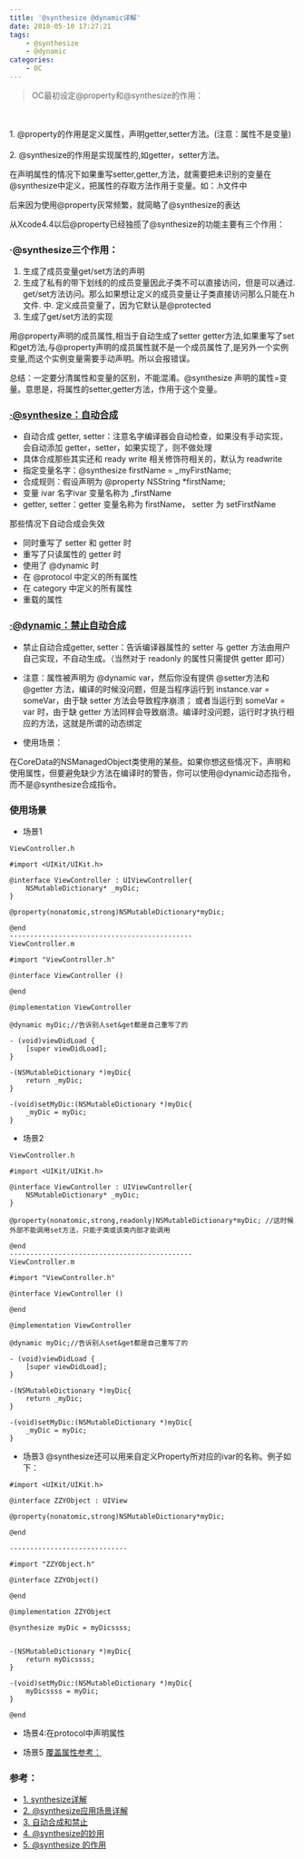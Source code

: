 ```yaml
---
title: '@synthesize @dynamic详解'
date: 2018-05-10 17:27:21
tags:
	- @synthesize
	- @dynamic
categories:
	- OC
---
```


> OC最初设定@property和@synthesize的作用：
</br>
</br> 1. @property的作用是定义属性，声明getter,setter方法。(注意：属性不是变量)
</br>
</br> 2. @synthesize的作用是实现属性的,如getter，setter方法。

在声明属性的情况下如果重写setter,getter,方法，就需要把未识别的变量在@synthesize中定义，把属性的存取方法作用于变量。如：.h文件中

后来因为使用@property灰常频繁，就简略了@synthesize的表达

从Xcode4.4以后@property已经独揽了@synthesize的功能主要有三个作用：

### ·@synthesize三个作用：

1. 生成了成员变量get/set方法的声明
2. 生成了私有的带下划线的的成员变量因此子类不可以直接访问，但是可以通过. get/set方法访问。那么如果想让定义的成员变量让子类直接访问那么只能在.h文件. 中. 定义成员变量了，因为它默认是@protected
3. 生成了get/set方法的实现

用@property声明的成员属性,相当于自动生成了setter getter方法,如果重写了set和get方法,与@property声明的成员属性就不是一个成员属性了,是另外一个实例变量,而这个实例变量需要手动声明。所以会报错误。

总结：一定要分清属性和变量的区别，不能混淆。@synthesize 声明的属性=变量。意思是，将属性的setter,getter方法，作用于这个变量。


### [·@synthesize：自动合成](https://www.jianshu.com/p/294e9285361e)

* 自动合成 getter, setter：注意名字编译器会自动检查，如果没有手动实现，会自动添加 getter，setter，如果实现了，则不做处理
* 具体合成那些其实还和 ready write 相关修饰符相关的，默认为 readwrite
* 指定变量名字：@synthesize firstName = _myFirstName;
* 合成规则：假设声明为 @property NSString *firstName;
* 变量 ivar 名字ivar 变量名称为 _firstName
* getter, setter：getter 变量名称为 firstName， setter 为 setFirstName

那些情况下自动合成会失效

* 同时重写了 setter 和 getter 时
* 重写了只读属性的 getter 时
* 使用了 @dynamic 时
* 在 @protocol 中定义的所有属性
* 在 category 中定义的所有属性
* 重载的属性

### [·@dynamic：禁止自动合成](https://www.jianshu.com/p/294e9285361e)

* 禁止自动合成getter, setter：告诉编译器属性的 setter 与 getter 方法由用户自己实现，不自动生成。（当然对于 readonly 的属性只需提供 getter 即可）

* 注意：属性被声明为 @dynamic var，然后你没有提供 @setter方法和 @getter 方法，编译的时候没问题，但是当程序运行到 instance.var = someVar，由于缺 setter 方法会导致程序崩溃； 或者当运行到 someVar = var 时，由于缺 getter 方法同样会导致崩溃。编译时没问题，运行时才执行相应的方法，这就是所谓的动态绑定

* 使用场景：

在CoreData的NSManagedObject类使用的某些。如果你想这些情况下，声明和使用属性，但要避免缺少方法在编译时的警告，你可以使用@dynamic动态指令，而不是@synthesize合成指令。



### 使用场景

* 场景1

```
ViewController.h

#import <UIKit/UIKit.h>  
  
@interface ViewController : UIViewController{
    NSMutableDictionary* _myDic;
}  
  
@property(nonatomic,strong)NSMutableDictionary*myDic; 
  
@end  
---------------------------------------------
ViewController.m

#import "ViewController.h"

@interface ViewController ()

@end

@implementation ViewController

@dynamic myDic;//告诉别人set&get都是自己重写了的

- (void)viewDidLoad {
    [super viewDidLoad];
}

-(NSMutableDictionary *)myDic{
    return _myDic;
}

-(void)setMyDic:(NSMutableDictionary *)myDic{
    _myDic = myDic;
}
```

* 场景2

```
ViewController.h

#import <UIKit/UIKit.h>  
  
@interface ViewController : UIViewController{
    NSMutableDictionary* _myDic;
}  
  
@property(nonatomic,strong,readonly)NSMutableDictionary*myDic; //这时候外部不能调用set方法，只能子类或该类内部才能调用
  
@end  
---------------------------------------------
ViewController.m

#import "ViewController.h"

@interface ViewController ()

@end

@implementation ViewController

@dynamic myDic;//告诉别人set&get都是自己重写了的

- (void)viewDidLoad {
    [super viewDidLoad];
}

-(NSMutableDictionary *)myDic{
    return _myDic;
}

-(void)setMyDic:(NSMutableDictionary *)myDic{
    _myDic = myDic;
}
```

* 场景3 @synthesize还可以用来自定义Property所对应的ivar的名称。例子如下：

```
#import <UIKit/UIKit.h>

@interface ZZYObject : UIView

@property(nonatomic,strong)NSMutableDictionary*myDic;

@end

-----------------------------

#import "ZZYObject.h"

@interface ZZYObject()

@end

@implementation ZZYObject

@synthesize myDic = myDicssss;


-(NSMutableDictionary *)myDic{
    return myDicssss;
}

-(void)setMyDic:(NSMutableDictionary *)myDic{
    myDicssss = myDic;
}

@end
```

* 场景4:在protocol中声明属性

* 场景5 [覆盖属性参考：](http://blog.csdn.net/jeffasd/article/details/50475608)


### 参考：

* [1. synthesize详解](https://www.cnblogs.com/handsomeBoys/p/5672352.html)
* [2. @synthesize应用场景详解](https://www.jianshu.com/p/94fb8b816147)
* [3. 自动合成和禁止](https://www.jianshu.com/p/294e9285361e)
* [4. @synthesize的妙用](https://www.jianshu.com/p/cee2e058ce82)
* [5. @synthesize 的作用](http://nextcocoa.com/synthesize-de-zuo-yong/)
